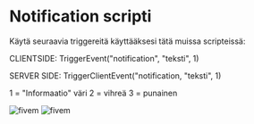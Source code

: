 # Notification scripti

Käytä seuraavia triggereitä käyttääksesi tätä muissa scripteissä:

CLIENTSIDE: TriggerEvent("notification", "teksti", 1)

SERVER SIDE: TriggerClientEvent("notification, "teksti", 1)

1 = "Informaatio" väri
2 = vihreä
3 = punainen

![fivem](https://i.imgur.com/E6pHKm4.png)
![fivem](https://cdn.discordapp.com/attachments/701785610574233670/782397364471201812/unknown.png)
